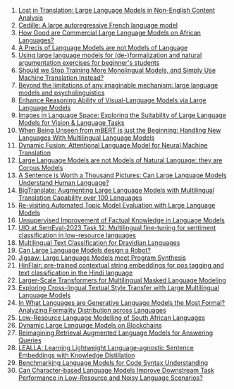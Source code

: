 1. [Lost in Translation: Large Language Models in Non-English Content
  Analysis](http://arxiv.org/abs/2306.07377v1)
2. [Cedille: A large autoregressive French language model](http://arxiv.org/abs/2202.03371v1)
3. [How Good are Commercial Large Language Models on African Languages?](http://arxiv.org/abs/2305.06530v1)
4. [A Precis of Language Models are not Models of Language](http://arxiv.org/abs/2205.07634v1)
5. [Using large language models for (de-)formalization and natural
  argumentation exercises for beginner's students](http://arxiv.org/abs/2304.06186v1)
6. [Should we Stop Training More Monolingual Models, and Simply Use Machine
  Translation Instead?](http://arxiv.org/abs/2104.10441v1)
7. [Beyond the limitations of any imaginable mechanism: large language
  models and psycholinguistics](http://arxiv.org/abs/2303.00077v1)
8. [Enhance Reasoning Ability of Visual-Language Models via Large Language
  Models](http://arxiv.org/abs/2305.13267v1)
9. [Images in Language Space: Exploring the Suitability of Large Language
  Models for Vision & Language Tasks](http://arxiv.org/abs/2305.13782v1)
10. [When Being Unseen from mBERT is just the Beginning: Handling New
  Languages With Multilingual Language Models](http://arxiv.org/abs/2010.12858v2)
11. [Dynamic Fusion: Attentional Language Model for Neural Machine
  Translation](http://arxiv.org/abs/1909.04879v1)
12. [Large Language Models are not Models of Natural Language: they are
  Corpus Models](http://arxiv.org/abs/2112.07055v2)
13. [A Sentence is Worth a Thousand Pictures: Can Large Language Models
  Understand Human Language?](http://arxiv.org/abs/2308.00109v1)
14. [BigTranslate: Augmenting Large Language Models with Multilingual
  Translation Capability over 100 Languages](http://arxiv.org/abs/2305.18098v2)
15. [Re-visiting Automated Topic Model Evaluation with Large Language Models](http://arxiv.org/abs/2305.12152v1)
16. [Unsupervised Improvement of Factual Knowledge in Language Models](http://arxiv.org/abs/2304.01597v1)
17. [UIO at SemEval-2023 Task 12: Multilingual fine-tuning for sentiment
  classification in low-resource languages](http://arxiv.org/abs/2304.14189v1)
18. [Multilingual Text Classification for Dravidian Languages](http://arxiv.org/abs/2112.01705v1)
19. [Can Large Language Models design a Robot?](http://arxiv.org/abs/2303.15324v1)
20. [Jigsaw: Large Language Models meet Program Synthesis](http://arxiv.org/abs/2112.02969v1)
21. [HinFlair: pre-trained contextual string embeddings for pos tagging and
  text classification in the Hindi language](http://arxiv.org/abs/2101.06949v1)
22. [Larger-Scale Transformers for Multilingual Masked Language Modeling](http://arxiv.org/abs/2105.00572v1)
23. [Exploring Cross-lingual Textual Style Transfer with Large Multilingual
  Language Models](http://arxiv.org/abs/2206.02252v1)
24. [In What Languages are Generative Language Models the Most Formal?
  Analyzing Formality Distribution across Languages](http://arxiv.org/abs/2302.12299v1)
25. [Low-Resource Language Modelling of South African Languages](http://arxiv.org/abs/2104.00772v1)
26. [Dynamic Large Language Models on Blockchains](http://arxiv.org/abs/2307.10549v1)
27. [Reimagining Retrieval Augmented Language Models for Answering Queries](http://arxiv.org/abs/2306.01061v1)
28. [LEALLA: Learning Lightweight Language-agnostic Sentence Embeddings with
  Knowledge Distillation](http://arxiv.org/abs/2302.08387v1)
29. [Benchmarking Language Models for Code Syntax Understanding](http://arxiv.org/abs/2210.14473v1)
30. [Can Character-based Language Models Improve Downstream Task Performance
  in Low-Resource and Noisy Language Scenarios?](http://arxiv.org/abs/2110.13658v1)

